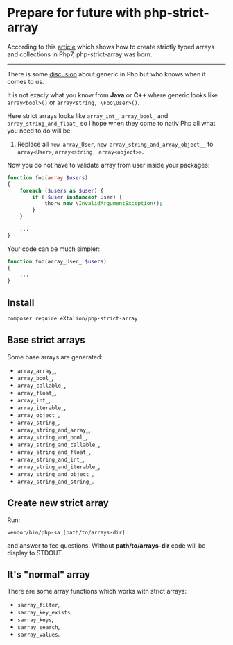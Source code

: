 # Prepare for future with php-strict-array

According to this [article](https://www.sitepoint.com/creating-strictly-typed-arrays-collections-php/)
which shows how to create strictly typed arrays and collections in Php7,
php-strict-array was born.

---

There is some [discusion](https://wiki.php.net/rfc/generic-arrays) about
generic in Php but who knows when it comes to us.

It is not exacly what you know from **Java** or **C++** where generic looks like
`array<bool>()` or `array<string, \Foo\User>()`.

Here strict arrays looks like `array_int_`, `array_bool_` and
`array_string_and_float_` so I hope when they come to nativ Php all what you
need to do will be:
1. Replace all `new array_User`, `new array_string_and_array_object__` to
`array<User>`, `array<string, array<object>>`.

Now you do not have to validate array from user inside your packages:

```php
function foo(array $users)
{
    foreach ($users as $user) {
        if (!$user instanceof User) {
            thorw new \InvalidArgumentException();
        }
    }

    ...
}
```

Your code can be much simpler:

```php
function foo(array_User_ $users)
{
    ...
}
```

## Install

```bash
composer require eXtalion/php-strict-array
```

## Base strict arrays

Some base arrays are generated:
- `array_array_`,
- `array_bool_`,
- `array_callable_`,
- `array_float_`,
- `array_int_`,
- `array_iterable_`,
- `array_object_`,
- `array_string_`,
- `array_string_and_array_`,
- `array_string_and_bool_`,
- `array_string_and_callable_`,
- `array_string_and_float_`,
- `array_string_and_int_`,
- `array_string_and_iterable_`,
- `array_string_and_object_`,
- `array_string_and_string_`.

## Create new strict array

Run:

```
vendor/bin/php-sa [path/to/arrays-dir]
```

and answer to fee questions. Without **path/to/arrays-dir** code will be display to
STDOUT.

## It's "normal" array

There are some array functions which works with strict arrays:
- `sarray_filter`,
- `sarray_key_exists`,
- `sarray_keys`,
- `sarray_search`,
- `sarray_values`.
